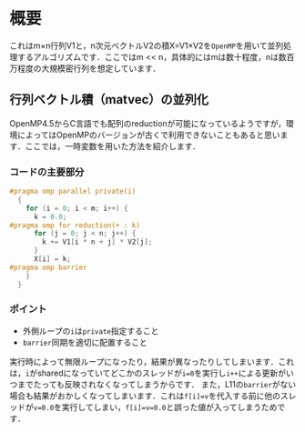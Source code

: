 ﻿# 概要
これはm×n行列V1と，n次元ベクトルV2の積X=V1×V2を```OpenMP```を用いて並列処理するアルゴリズムです．ここではm << n，具体的にはmは数十程度，nは数百万程度の大規模密行列を想定しています．


## 行列ベクトル積（matvec）の並列化
OpenMP4.5からC言語でも配列のreductionが可能になっているようですが，環境によってはOpenMPのバージョンが古くで利用できないこともあると思います．ここでは，一時変数を用いた方法を紹介します．

### コードの主要部分
```C {.line-numbers}
#pragma omp parallel private(i)
  {
    for (i = 0; i < m; i++) {
      k = 0.0;
#pragma omp for reduction(+ : k)
      for (j = 0; j < n; j++) {
        k += V1[i * n + j] * V2[j];
      }
      X[i] = k;
#pragma omp barrier
    }
  }
```

### ポイント

- 外側ループの```i```は```private```指定すること
- ```barrier```同期を適切に配置すること

実行時によって無限ループになったり，結果が異なったりしてしまいます．これは，```i```がsharedになっていてどこかのスレッドが```i=0```を実行し```i++```による更新がいつまでたっても反映されなくなってしまうからです．
また，L11の```barrier```がない場合も結果がおかしくなってしまいます．これは```f[i]=v```を代入する前に他のスレッドが```v=0.0```を実行してしまい，```f[i]=v=0.0```と誤った値が入ってしまうためです．
